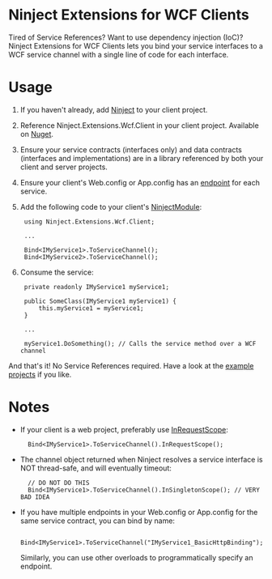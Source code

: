Ninject Extensions for WCF Clients
================

Tired of Service References? Want to use dependency injection (IoC)? Ninject Extensions for WCF Clients lets you bind your service interfaces to a WCF service channel with a single line of code for each interface.

Usage
=

1. If you haven't already, add [Ninject](http://www.ninject.org/) to your client project.
2. Reference Ninject.Extensions.Wcf.Client in your client project. Available on [Nuget]().
3. Ensure your service contracts (interfaces only) and data contracts (interfaces and implementations) are in a library referenced by both your client and server projects.
4. Ensure your client's Web.config or App.config has an [endpoint](http://msdn.microsoft.com/en-us/library/ms731144.aspx) for each service.
5. Add the following code to your client's [NinjectModule](https://github.com/ninject/ninject/wiki/Modules-and-the-Kernel):

        using Ninject.Extensions.Wcf.Client;
        
        ...
        
        Bind<IMyService1>.ToServiceChannel();
        Bind<IMyService2>.ToServiceChannel();

6. Consume the service:

        private readonly IMyService1 myService1;
        
        public SomeClass(IMyService1 myService1) {
            this.myService1 = myService1;
        }
        
        ...
        
        myService1.DoSomething(); // Calls the service method over a WCF channel

And that's it! No Service References required. Have a look at the [example projects](https://github.com/cyanfish/ninject.extensions.wcf.client/tree/master/src/Examples) if you like.

Notes
=

- If your client is a web project, preferably use [InRequestScope](https://github.com/ninject/Ninject.Web.Common/wiki/InRequestScope):

        Bind<IMyService1>.ToServiceChannel().InRequestScope();

- The channel object returned when Ninject resolves a service interface is NOT thread-safe, and will eventually timeout:

        // DO NOT DO THIS
        Bind<IMyService1>.ToServiceChannel().InSingletonScope(); // VERY BAD IDEA

- If you have multiple endpoints in your Web.config or App.config for the same service contract, you can bind by name:

        Bind<IMyService1>.ToServiceChannel("IMyService1_BasicHttpBinding");
        
  Similarly, you can use other overloads to programmatically specify an endpoint.